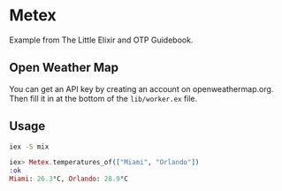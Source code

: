 # Metex

Example from The Little Elixir and OTP Guidebook.

## Open Weather Map

You can get an API key by creating an account on
openweathermap.org. Then fill it in at the bottom
of the `lib/worker.ex` file.

## Usage

```bash
iex -S mix
```

```elixir
iex> Metex.temperatures_of(["Miami", "Orlando"])
:ok
Miami: 26.3°C, Orlando: 28.9°C
```

